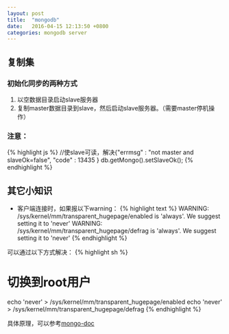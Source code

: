 ```yaml
---
layout: post
title:  "mongodb"
date:   2016-04-15 12:13:50 +0800
categories: mongodb server
---
```


## 复制集

### 初始化同步的两种方式
1. 以空数据目录启动slave服务器
2. 复制master数据目录到slave，然后启动slave服务器。（需要master停机操作）

### 注意：
{% highlight js %}
//使slave可读，解决{"errmsg" : "not master and slaveOk=false", "code" : 13435 }
db.getMongo().setSlaveOk();
{% endhighlight %}


## 其它小知识
* 客户端连接时，如果报以下warning：
{% highlight text %}
WARNING: /sys/kernel/mm/transparent_hugepage/enabled is 'always'.
       We suggest setting it to 'never'
WARNING: /sys/kernel/mm/transparent_hugepage/defrag is 'always'.
       We suggest setting it to 'never'
{% endhighlight %}

可以通过以下方式解决：
{% highlight sh %}
# 切换到root用户
echo 'never' > /sys/kernel/mm/transparent_hugepage/enabled
echo 'never' > /sys/kernel/mm/transparent_hugepage/defrag
{% endhighlight %}

具体原理，可以参考[mongo-doc][mongo-doc]

[mongo-doc]: https://docs.mongodb.org/manual/tutorial/transparent-huge-pages/

